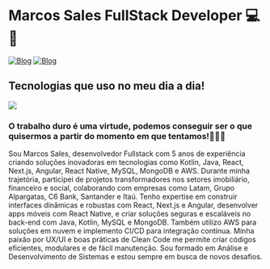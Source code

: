 # Marcos Sales FullStack Developer 💻📱

[![Blog](https://img.shields.io/badge/LinkedIn-0077B5?style=for-the-badge&logo=linkedin&logoColor=white)](https://www.linkedin.com/in/devmarcossales/)
[![Blog](https://img.shields.io/badge/Portifolio-000000?style=for-the-badge&logo=markdown&logoColor=white)](https://profile-ms.vercel.app/)

## Tecnologias que uso no meu dia a dia!

<p>  
  <a href="https://skillicons.dev">
    <img src="https://skillicons.dev/icons?i=react,angular,nextjs,kotlin,java,mongodb,mysql,docker,aws" />
  </a>
</p>

### O trabalho duro é uma virtude, podemos conseguir ser o que quisermos a partir do momento em que tentamos!👨🏾‍💻  

Sou Marcos Sales, desenvolvedor Fullstack com 5 anos de experiência criando soluções inovadoras em tecnologias como Kotlin, Java, React, Next.js, Angular, React Native, MySQL, MongoDB e AWS. Durante minha trajetória, participei de projetos transformadores nos setores imobiliário, financeiro e social, colaborando com empresas como Latam, Grupo Alpargatas, C6 Bank, Santander e Itaú. Tenho expertise em construir interfaces dinâmicas e robustas com React, Next.js e Angular, desenvolver apps móveis com React Native, e criar soluções seguras e escaláveis no back-end com Java, Kotlin, MySQL e MongoDB. Também utilizo AWS para soluções em nuvem e implemento CI/CD para integração contínua. Minha paixão por UX/UI e boas práticas de Clean Code me permite criar códigos eficientes, modulares e de fácil manutenção. Sou formado em Análise e Desenvolvimento de Sistemas e estou sempre em busca de novos desafios.
